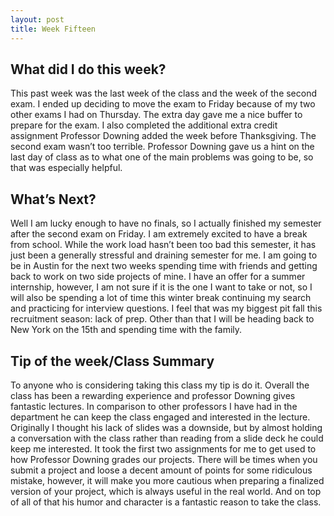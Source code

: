 ```yaml
---
layout: post
title: Week Fifteen
---
```


<h2>What did I do this week?</h2>

This past week was the last week of the class and the week of the second exam. I ended up deciding to move the exam to Friday because of my two other exams I had on Thursday. The extra day gave me a nice buffer to prepare for the exam. I also completed the additional extra credit assignment Professor Downing added the week before Thanksgiving. The second exam wasn’t too terrible. Professor Downing gave us a hint on the last day of class as to what one of the main problems was going to be, so that was especially helpful.  

<h2>What’s Next?</h2>

Well I am lucky enough to have no finals, so I actually finished my semester after the second exam on Friday. I am extremely excited to have a break from school. While the work load hasn’t been too bad this semester, it has just been a generally stressful and draining semester for me. I am going to be in Austin for the next two weeks spending time with friends and getting back to work on two side projects of mine. I have an offer for a summer internship, however, I am not sure if it is the one I want to take or not, so I will also be spending a lot of time this winter break continuing my search and practicing for interview questions. I feel that was my biggest pit fall this recruitment season: lack of prep. Other than that I will be heading back to New York on the 15th and spending time with the family.


<h2>Tip of the week/Class Summary</h2>

To anyone who is considering taking this class my tip is do it. Overall the class has been a rewarding experience and professor Downing gives fantastic lectures. In comparison to other professors I have had in the department he can keep the class engaged and interested in the lecture. Originally I thought his lack of slides was a downside, but by almost holding a conversation with the class rather than reading from a slide deck he could keep me interested.  It took the first two assignments for me to get used to how Professor Downing grades our projects. There will be times when you submit a project and loose a decent amount of points for some ridiculous mistake, however, it will make you more cautious when preparing a finalized version of your project, which is always useful in the real world. And on top of all of that his humor and character is a fantastic reason to take the class. 


